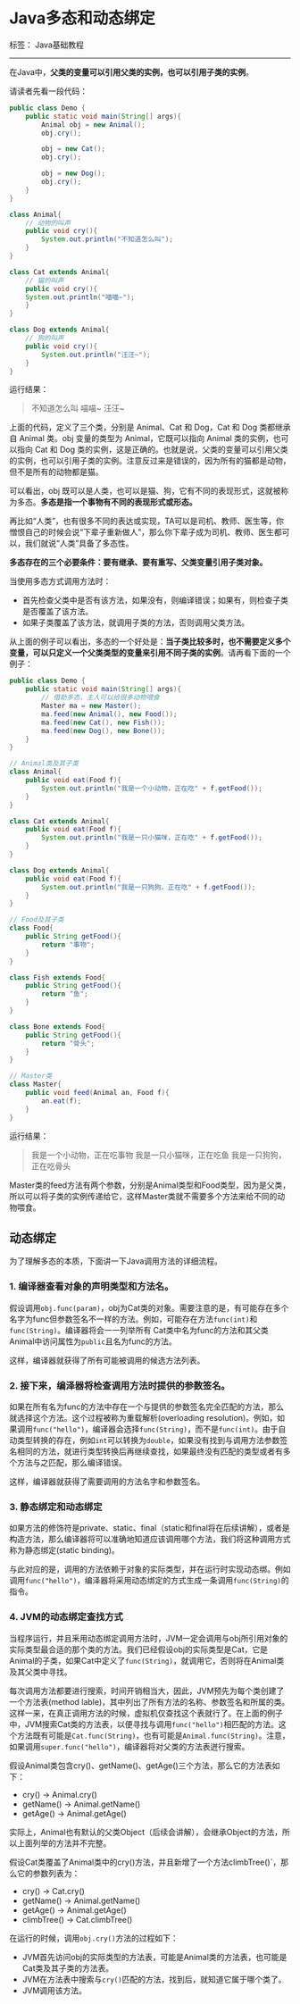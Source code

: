 # Java多态和动态绑定

标签： Java基础教程

---

在Java中，**父类的变量可以引用父类的实例，也可以引用子类的实例**。

请读者先看一段代码：

```java
public class Demo {
    public static void main(String[] args){
        Animal obj = new Animal();
        obj.cry();

        obj = new Cat();
        obj.cry();

        obj = new Dog();
        obj.cry();
    }
}

class Animal{
    // 动物的叫声
    public void cry(){
        System.out.println("不知道怎么叫");
    }
}

class Cat extends Animal{
    // 猫的叫声
    public void cry(){
    System.out.println("喵喵~");
    }
}

class Dog extends Animal{
    // 狗的叫声
    public void cry(){
        System.out.println("汪汪~");
    }
}
```

运行结果：

> 不知道怎么叫
喵喵~
汪汪~

上面的代码，定义了三个类，分别是 Animal、Cat 和 Dog，Cat 和 Dog 类都继承自 Animal 类。obj 变量的类型为 Animal，它既可以指向 Animal 类的实例，也可以指向 Cat 和 Dog 类的实例，这是正确的。也就是说，父类的变量可以引用父类的实例，也可以引用子类的实例。注意反过来是错误的，因为所有的猫都是动物，但不是所有的动物都是猫。

可以看出，obj 既可以是人类，也可以是猫、狗，它有不同的表现形式，这就被称为多态。**多态是指一个事物有不同的表现形式或形态。**

再比如“人类”，也有很多不同的表达或实现，TA可以是司机、教师、医生等，你憎恨自己的时候会说“下辈子重新做人”，那么你下辈子成为司机、教师、医生都可以，我们就说“人类”具备了多态性。

**多态存在的三个必要条件：要有继承、要有重写、父类变量引用子类对象。**

当使用多态方式调用方法时：

- 首先检查父类中是否有该方法，如果没有，则编译错误；如果有，则检查子类是否覆盖了该方法。
- 如果子类覆盖了该方法，就调用子类的方法，否则调用父类方法。

从上面的例子可以看出，多态的一个好处是：**当子类比较多时，也不需要定义多个变量，可以只定义一个父类类型的变量来引用不同子类的实例**。请再看下面的一个例子：

```java
public class Demo {
    public static void main(String[] args){
        // 借助多态，主人可以给很多动物喂食
        Master ma = new Master();
        ma.feed(new Animal(), new Food());
        ma.feed(new Cat(), new Fish());
        ma.feed(new Dog(), new Bone());
    }
}

// Animal类及其子类
class Animal{
    public void eat(Food f){
        System.out.println("我是一个小动物，正在吃" + f.getFood());
    }
}

class Cat extends Animal{
    public void eat(Food f){
        System.out.println("我是一只小猫咪，正在吃" + f.getFood());
    }
}

class Dog extends Animal{
    public void eat(Food f){
        System.out.println("我是一只狗狗，正在吃" + f.getFood());
    }
}

// Food及其子类
class Food{
    public String getFood(){
        return "事物";
    }
}

class Fish extends Food{
    public String getFood(){
        return "鱼";
    }
}

class Bone extends Food{
    public String getFood(){
        return "骨头";
    }
}

// Master类
class Master{
    public void feed(Animal an, Food f){
        an.eat(f);
    }
}
```

运行结果：

> 我是一个小动物，正在吃事物
我是一只小猫咪，正在吃鱼
我是一只狗狗，正在吃骨头

Master类的feed方法有两个参数，分别是Animal类型和Food类型，因为是父类，所以可以将子类的实例传递给它，这样Master类就不需要多个方法来给不同的动物喂食。

## 动态绑定

为了理解多态的本质，下面讲一下Java调用方法的详细流程。

### 1. 编译器查看对象的声明类型和方法名。

假设调用`obj.func(param)`，obj为Cat类的对象。需要注意的是，有可能存在多个名字为func但参数签名不一样的方法。例如，可能存在方法`func(int)`和`func(String)`。编译器将会一一列举所有 Cat类中名为func的方法和其父类Animal中访问属性为`public`且名为func的方法。

这样，编译器就获得了所有可能被调用的候选方法列表。

### 2. 接下来，编泽器将检查调用方法时提供的参数签名。

如果在所有名为func的方法中存在一个与提供的参数签名完全匹配的方法，那么就选择这个方法。这个过程被称为重载解析(overloading resolution)。例如，如果调用`func("hello")`，编译器会选择`func(String)`，而不是`func(int)`。由于自动类型转换的存在，例如`int`可以转换为`double`，如果没有找到与调用方法参数签名相同的方法，就进行类型转换后再继续查找，如果最终没有匹配的类型或者有多个方法与之匹配，那么编译错误。

这样，编译器就获得了需要调用的方法名字和参数签名。

### 3. 静态绑定和动态绑定

如果方法的修饰符是private、static、final（static和final将在后续讲解），或者是构造方法，那么编译器将可以准确地知道应该调用哪个方法，我们将这种调用方式 称为静态绑定(static binding)。

与此对应的是，调用的方法依赖于对象的实际类型，并在运行时实现动态绑。例如调用`func("hello")`，编泽器将采用动态绑定的方式生成一条调用`func(String)`的指令。

### 4. JVM的动态绑定查找方式

当程序运行，并且釆用动态绑定调用方法时，JVM一定会调用与obj所引用对象的实际类型最合适的那个类的方法。我们已经假设obj的实际类型是Cat，它是Animal的子类，如果Cat中定义了`func(String)`，就调用它，否则将在Animal类及其父类中寻找。

每次调用方法都要进行搜索，时间开销相当大，因此，JVM预先为每个类创建了一个方法表(method lable)，其中列出了所有方法的名称、参数签名和所属的类。这样一来，在真正调用方法的时候，虚拟机仅查找这个表就行了。在上面的例子中，JVM搜索Cat类的方法表，以便寻找与调用`func("hello")`相匹配的方法。这个方法既有可能是`Cat.func(String)`，也有可能是`Animal.func(String)`。注意，如果调用`super.func("hello")`，编译器将对父类的方法表迸行搜索。

假设Animal类包含cry()、getName()、getAge()三个方法，那么它的方法表如下：

- cry() -> Animal.cry()
- getName() -> Animal.getName()
- getAge() -> Animal.getAge()

实际上，Animal也有默认的父类Object（后续会讲解），会继承Object的方法，所以上面列举的方法并不完整。

假设Cat类覆盖了Animal类中的cry()方法，并且新增了一个方法climbTree()`，那么它的参数列表为：

- cry() -> Cat.cry()
- getName() -> Animal.getName()
- getAge() -> Animal.getAge()
- climbTree() -> Cat.climbTree()

在运行的时候，调用`obj.cry()`方法的过程如下：

- JVM首先访问obj的实际类型的方法表，可能是Animal类的方法表，也可能是Cat类及其子类的方法表。
- JVM在方法表中搜索与`cry()`匹配的方法，找到后，就知道它属于哪个类了。
- JVM调用该方法。